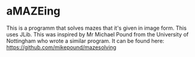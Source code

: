 # aMAZEing
This is a programm that solves mazes that it's given in image form. This uses JLib.
This was inspired by Mr Michael Pound from the University of Nottingham who wrote a similar program. It can be found here: https://github.com/mikepound/mazesolving
